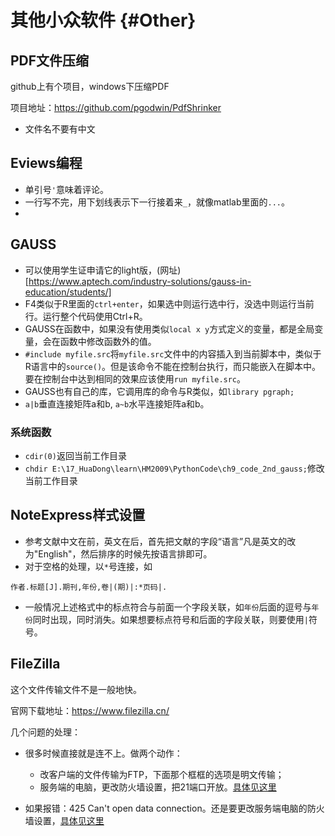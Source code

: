 
# 其他小众软件 {#Other}

## PDF文件压缩

github上有个项目，windows下压缩PDF

项目地址：https://github.com/pgodwin/PdfShrinker

- 文件名不要有中文

## Eviews编程
- 单引号`'`意味着评论。
- 一行写不完，用下划线表示下一行接着来`_`，就像matlab里面的`...`。
- 

## GAUSS

- 可以使用学生证申请它的light版，(网址)[https://www.aptech.com/industry-solutions/gauss-in-education/students/]
- F4类似于R里面的`ctrl+enter`，如果选中则运行选中行，没选中则运行当前行。运行整个代码使用Ctrl+R。
- GAUSS在函数中，如果没有使用类似`local x y`方式定义的变量，都是全局变量，会在函数中修改函数外的值。
- `#include myfile.src`将`myfile.src`文件中的内容插入到当前脚本中，类似于R语言中的`source()`。但是该命令不能在控制台执行，而只能嵌入在脚本中。要在控制台中达到相同的效果应该使用`run myfile.src`。
- GAUSS也有自己的库，它调用库的命令与R类似，如`library pgraph; `
- `a|b`垂直连接矩阵a和b, `a~b`水平连接矩阵a和b。

### 系统函数

- `cdir(0)`返回当前工作目录
- `chdir E:\17_HuaDong\learn\HM2009\PythonCode\ch9_code_2nd_gauss;`修改当前工作目录


## NoteExpress样式设置

- 参考文献中文在前，英文在后，首先把文献的字段“语言”凡是英文的改为"English"，然后排序的时候先按语言排即可。
- 对于空格的处理，以`*`号连接，如
```
作者.标题[J].期刊,年份,卷|(期)|:*页码|.
```
- 一般情况上述格式中的标点符合与前面一个字段关联，如`年份`后面的逗号与`年份`同时出现，同时消失。如果想要标点符号和后面的字段关联，则要使用`|`符号。

## FileZilla
这个文件传输文件不是一般地快。

官网下载地址：https://www.filezilla.cn/

几个问题的处理：

- 很多时候直接就是连不上。做两个动作：
  - 改客户端的文件传输为FTP，下面那个框框的选项是明文传输；
  - 服务端的电脑，更改防火墙设置，把21端口开放。[具体见这里](https://blog.csdn.net/InnovationAD/article/details/84944238?utm_medium=distribute.pc_relevant.none-task-blog-BlogCommendFromMachineLearnPai2-1.control&dist_request_id=1db1882b-159d-4705-865f-78d855fe1f50&depth_1-utm_source=distribute.pc_relevant.none-task-blog-BlogCommendFromMachineLearnPai2-1.control)

- 如果报错：425 Can't open data connection。还是要更改服务端电脑的防火墙设置，[具体见这里](https://blog.csdn.net/weixin_44284051/article/details/106277683)
